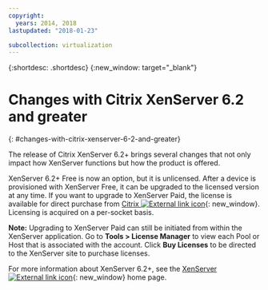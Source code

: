 ```yaml
---
copyright:
  years: 2014, 2018
lastupdated: "2018-01-23"

subcollection: virtualization
---
```

{:shortdesc: .shortdesc}
{:new_window: target="_blank"}

# Changes with Citrix XenServer 6.2 and greater
{: #changes-with-citrix-xenserver-6-2-and-greater}

The release of Citrix XenServer 6.2+ brings several changes that not only impact how XenServer functions but how the product is offered.

XenServer 6.2+ Free is now an option, but it is unlicensed. After a device is provisioned with XenServer Free, it can be upgraded to the licensed version at any time. If you want to upgrade to XenServer Paid, the license is available for direct purchase from [Citrix ![External link icon](../../icons/launch-glyph.svg "External link icon")](https://www.citrix.com/products/xenserver/buy.html){: new_window}. Licensing is acquired on a per-socket basis.

**Note:** Upgrading to XenServer Paid can still be initiated from within the XenServer application. Go to **Tools > License Manager** to view each Pool or Host that is associated with the account. Click **Buy Licenses** to be directed to the XenServer site to purchase licenses.

For more information about XenServer 6.2+, see the [XenServer ![External link icon](../../icons/launch-glyph.svg "External link icon")](https://www.citrix.com/products/xenserver/overview.html){: new_window} home page.
